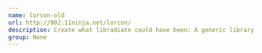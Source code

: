 ```yaml
---
name: lorcon-old
url: http://802.11ninja.net/lorcon/
description: Create what libradiate could have been: A generic library for injecting 802.
group: None
---
```

